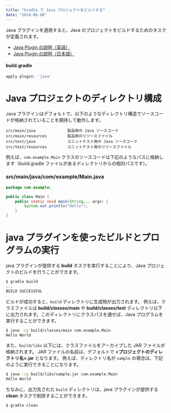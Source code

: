```yaml
---
title: "Gradle で Java プロジェクトをビルドする"
date: "2014-06-08"
---
```


Java プラグインを適用すると、Java のプロジェクトをビルドするためのタスクが定義されます。

* [Java Plugin の説明（英語）](https://docs.gradle.org/current/userguide/java_plugin.html)
* [Java Plugin の説明（日本語）](http://gradle.monochromeroad.com/docs/userguide/java_plugin.html)

#### build.gradle
```groovy
apply plugin: 'java'
```

Java プロジェクトのディレクトリ構成
===
Java プラグインはデフォルトで、以下のようなディレクトリ構造でソースコードが格納されていることを期待して動作します。

```
src/main/java              製品用の Java ソースコード
src/main/resources         製品用のリソースファイル
src/test/java              ユニットテスト用の Java ソースコード
src/test/resources         ユニットテスト用のリソースファイル
```

例えば、`com.example.Main` クラスのソースコードは下記のようなパスに格納します（build.gradle ファイルがあるディレクトリからの相対パスです）。

### src/main/java/com/example/Main.java
```java
package com.example;

public class Main {
    public static void main(String... args) {
        System.out.println("Hello");
    }
}
```

java プラグインを使ったビルドとプログラムの実行
===
java プラグインが提供する **build** タスクを実行することにより、Java プロジェクトのビルドを行うことができます。

```sh
$ gradle build
...
BUILD SUCCESSFUL
```

ビルドが成功すると、`build` ディレクトリに生成物が出力されます。
例えば、クラスファイルは **build/classes/main** や **build/classes/test** ディレクトリ以下に出力されます。このディレクトリにクラスパスを通せば、Java プログラムを実行することができます。

```sh
$ java -cp build/classes/main com.example.Main
Hello World
```

また、`build/libs` 以下には、クラスファイルをアーカイブした JAR ファイルが格納されます。
JAR ファイルの名前は、デフォルトで **<プロジェクトのディレクトリ名>.jar** となります。
例えば、ディレクトリ名が `sample` の場合は、下記のように実行できることになります。

```sh
$ java -cp build/libs/sample.jar com.example.Main
Hello World
```

ちなみに、出力先された `build` ディレクトリは、java プラグインが提供する **clean** タスクで削除することができます。

```sh
$ gradle clean
```

